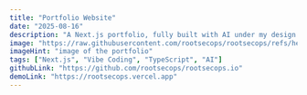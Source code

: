 ```yaml
---
title: "Portfolio Website"
date: "2025-08-16"
description: "A Next.js portfolio, fully built with AI under my design and creative direction. What i called Vibe Coding."
image: "https://raw.githubusercontent.com/rootsecops/rootsecops/refs/heads/main/assets/portfolio.png"
imageHint: "image of the portfolio"
tags: ["Next.js", "Vibe Coding", "TypeScript", "AI"]
githubLink: "https://github.com/rootsecops/rootsecops.io"
demoLink: "https://rootsecops.vercel.app"
---
```


